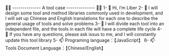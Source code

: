 🚀🚀 -------------- A tool case -------------- 🚀🚀
1- 👋 Hi, I’m Liber
2- 👀 I will design some tool and method libraries commonly used in development, and I will set up Chinese and English translations for each one to describe the general usage of tools and solve problems
3- 🌱 I will divide each tool into an independent file, and the tools in each file will have a complete life cycle
4- 💞 If you have any questions, please ask issus to me, and I will constantly update this tool library
5- 📫 Programing language：【JavaScript】
6- 📫 Tools Document Language：【Chinese/English】
